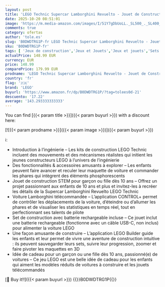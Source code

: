 ```yaml
---
layout: post
title: 'LEGO Technic Supercar Lamborghini Revuelto - Jouet de Construction - Voiture Télécommandée - Maquette avec Phares  Direction & Batterie Rechargeable - Cadeau pour Garçon dès 10 Ans 42214'
date: 2025-10-20 08:51:01
image: 'https://m.media-amazon.com/images/I/51Y7gDbUoLL._SL500_._SL400_.jpg'
comments: true
category: ofertas
author: 'tole.es'
slug: 'B0DWDTRG1P-fr LEGO Technic Supercar Lamborghini Revuelto - Jouet de...'
sku: 'B0DWDTRG1P-fr'
tags: [ 'Jeux de construction','Jeux et Jouets','Jeux et jouets','Sets de jeux de construction','lego','🇫🇷', ]
actualPrice: 148.99 EUR
currency: EUR
price: 148.99
comparePrice: 179.99 EUR
prodname: 'LEGO Technic Supercar Lamborghini Revuelto - Jouet de Construction - Voiture Télécommandée - Maquette avec Phares  Direction & Batterie Rechargeable - Cadeau pour Garçon dès 10 Ans 42214'
country: 'fr'
flag: '🇫🇷'
brand: 'LEGO'
buyurl: 'https://www.amazon.fr/dp/B0DWDTRG1P/?tag=tolees0d-21'
descuento: '17.22'
average: '143.293333333333'
---
```


You can find [{{< param title >}}]({{< param buyurl >}}) with a discount here:

[![{{< param prodname >}}]({{< param image >}})]({{< param buyurl >}})

ℹ️:

- Introduction à l’ingénierie – Les kits de construction LEGO Technic incluent des mouvements et des mécanismes réalistes qui initient les jeunes constructeurs LEGO à l’univers de l’ingénierie
- Des fonctionnalités & accessoires amusants à explorer – Les enfants peuvent faire avancer et reculer leur maquette de voiture et commander les phares qui intègrent des éléments phosphorescents
- Jouet de construction STEM pour garçon ou fille dès 10 ans – Offrez un projet passionnant aux enfants de 10 ans et plus et invitez-les à recréer les détails de la Supercar Lamborghini Revuelto LEGO Technic
- Voiture Lamborghini télécommandée – L’application CONTROL+ permet de contrôler les déplacements de la voiture, d’éteindre ou d’allumer les phares et de visualiser les statistiques en temps réel, tout en perfectionnant ses talents de pilote
- Set de construction avec batterie rechargeable incluse – Ce jouet inclut une batterie rechargeable (fonctionne avec un câble USB-C, non inclus) pour alimenter la voiture LEGO
- Une façon amusante de construire – L’application LEGO Builder guide les enfants et leur permet de vivre une aventure de construction intuitive : ils peuvent sauvegarder leurs sets, suivre leur progression, zoomer et faire pivoter les maquettes en 3D
- Idée de cadeau pour un garçon ou une fille dès 10 ans, passionné(e) de voitures – Ce jeu LEGO est une belle idée de cadeau pour les enfants qui aiment les modèles réduits de voitures à construire et les jouets télécommandés

[🛒 Buy it!!]({{< param buyurl >}})
{{<world>}}B0DWDTRG1P{{</world>}}
